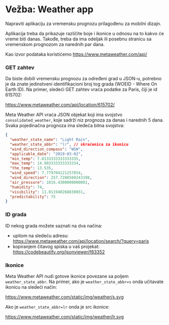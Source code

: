 # Vežba: Weather app

Napraviti aplikaciju za vremensku prognozu prilagođenu za mobilni dizajn. 

Aplikacija treba da prikazuje različite boje i ikonice u odnosu na to kakvo će vreme biti danas. Takođe, treba da ima odeljak ili posebnu stranicu sa vremenskom prognozom za narednih par dana. 

Kao izvor podataka koristićemo https://www.metaweather.com/api/

### GET zahtev

Da biste dobili vremensku prognozu za određeni grad u JSON-u, potrebno je da znate jedinstveni identifikacioni broj tog grada (WOEID - Where On Earth ID). Na primer, sledeći GET zahtev vraća podatke za Paris, čiji je id 615702:

https://www.metaweather.com/api/location/615702/

Meta Weather API vraća JSON objekat koji ima svojstvo `consolidated_weather`, koje sadrži niz prognoza za danas i narednih 5 dana. Svaka pojedinačna prognoza ima sledeća bitna svojstva:

```json
{
  "weather_state_name": "Light Rain",
  "weather_state_abbr": "lr", // skraćenica za ikonicu
  "wind_direction_compass": "WSW",
  "applicable_date": "2019-03-02",
  "min_temp": 7.8133333333333335,
  "max_temp": 14.903333333333334,
  "the_temp": 13.535,
  "wind_speed": 7.779704121257854,
  "wind_direction": 257.7286569243198,
  "air_pressure": 1016.4300000000001,
  "humidity": 74,
  "visibility": 11.011940268830031,
  "predictability": 75
}
```

### ID grada

ID nekog grada možete saznati na dva načina: 
- upitom na sledeću adresu: https://www.metaweather.com/api/location/search/?query=paris
- kopiranjem čitavog spiska u vaš projekat: https://codebeautify.org/jsonviewer/f83352

### Ikonice

Meta Weather API nudi gotove ikonice povezane sa poljem `weather_state_abbr`. Na primer, ako je `weather_state_abbr=s` onda učitavate ikonicu na sledeći način:

https://www.metaweather.com/static/img/weather/s.svg

Ako je `weather_state_abbr=lr` onda je src ikonice:

https://www.metaweather.com/static/img/weather/lr.svg
